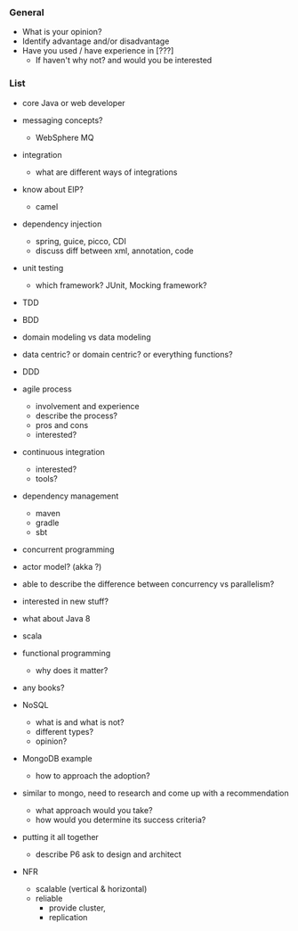 ### General

* What is your opinion?
* Identify advantage and/or disadvantage
* Have you used / have experience in [???]
    * If haven't why not? and would you be interested

### List

* core Java or web developer
* messaging concepts? 
    * WebSphere MQ
* integration
    * what are different ways of integrations
* know about EIP?
    * camel

* dependency injection
    * spring, guice, picco, CDI
    * discuss diff between xml, annotation, code
* unit testing
    * which framework? JUnit, Mocking framework?
* TDD
* BDD

* domain modeling vs data modeling
* data centric? or domain centric? or everything functions?
* DDD
* agile process
    * involvement and experience
    * describe the process?
    * pros and cons
    * interested?
* continuous integration
    * interested?
    * tools?
* dependency management
    * maven
    * gradle
    * sbt
* concurrent programming
* actor model? (akka ?)
* able to describe the difference between concurrency vs parallelism?

* interested in new stuff?
* what about Java 8
* scala
* functional programming
    * why does it matter?

* any books?

* NoSQL
    * what is and what is not?
    * different types?
    * opinion?

* MongoDB example
    * how to approach the adoption?

* similar to mongo, need to research and come up with a recommendation
    * what approach would you take?
    * how would you determine its success criteria?

* putting it all together
    * describe P6 ask to design and architect

* NFR
    * scalable (vertical & horizontal)
    * reliable 
        * provide cluster, 
        * replication
